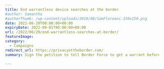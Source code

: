 ```yaml
---
title: End warrantless device searches at the border
#author: Samantha
#authorThumb: /wp-content/uploads/2019/08/SamFloreani-150x150.png
date: 2022-06-20T00:00:00+00:00
expiryDate: 2022-09-01T00:00:00+00:00
url: /2022/06/20/end-warrantless-searches-at-border/
featureImage:
category:
  - Campaigns
redirect_url: https://privacyattheborder.com/
summary: Sign the petition to tell Border Force to get a warrant before conducting privacy-invasive device searches.

---
```

